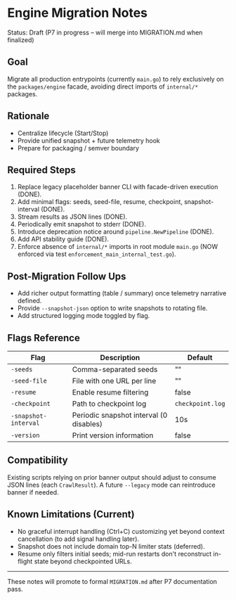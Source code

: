 # Engine Migration Notes

Status: Draft (P7 in progress – will merge into MIGRATION.md when finalized)

## Goal

Migrate all production entrypoints (currently `main.go`) to rely exclusively on the `packages/engine` facade, avoiding direct imports of `internal/*` packages.

## Rationale

- Centralize lifecycle (Start/Stop)
- Provide unified snapshot + future telemetry hook
- Prepare for packaging / semver boundary

## Required Steps

1. Replace legacy placeholder banner CLI with facade-driven execution (DONE).
2. Add minimal flags: seeds, seed-file, resume, checkpoint, snapshot-interval (DONE).
3. Stream results as JSON lines (DONE).
4. Periodically emit snapshot to stderr (DONE).
5. Introduce deprecation notice around `pipeline.NewPipeline` (DONE).
6. Add API stability guide (DONE).
7. Enforce absence of `internal/*` imports in root module `main.go` (NOW enforced via test `enforcement_main_internal_test.go`).

## Post-Migration Follow Ups

- Add richer output formatting (table / summary) once telemetry narrative defined.
- Provide `--snapshot-json` option to write snapshots to rotating file.
- Add structured logging mode toggled by flag.

## Flags Reference

| Flag                 | Description                             | Default          |
| -------------------- | --------------------------------------- | ---------------- |
| `-seeds`             | Comma-separated seeds                   | ""               |
| `-seed-file`         | File with one URL per line              | ""               |
| `-resume`            | Enable resume filtering                 | false            |
| `-checkpoint`        | Path to checkpoint log                  | `checkpoint.log` |
| `-snapshot-interval` | Periodic snapshot interval (0 disables) | 10s              |
| `-version`           | Print version information               | false            |

## Compatibility

Existing scripts relying on prior banner output should adjust to consume JSON lines (each `CrawlResult`). A future `--legacy` mode can reintroduce banner if needed.

## Known Limitations (Current)

- No graceful interrupt handling (Ctrl+C) customizing yet beyond context cancellation (to add signal handling later).
- Snapshot does not include domain top-N limiter stats (deferred).
- Resume only filters initial seeds; mid-run restarts don't reconstruct in-flight state beyond checkpointed URLs.

---

These notes will promote to formal `MIGRATION.md` after P7 documentation pass.

